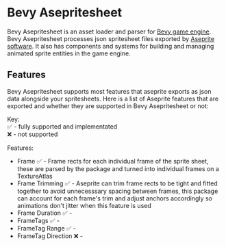 # Bevy Asepritesheet

Bevy Asepritesheet is an asset loader and parser for 
[Bevy game engine](https://bevyengine.org/). Bevy Asepritesheet processes json 
spritesheet files exported by [Aseprite software](https://www.aseprite.org/).
It also has components and systems for building and managing animated sprite 
entities in the game engine.

## Features

Bevy Asepritesheet supports most features that aseprite exports as json data 
alongside your spritesheets. Here is a list of Aseprite features that are 
exported and whether they are supported in Bevy Asepritesheet or not:

Key:  
✅ - fully supported and implementated  
❌ - not supported  

Features:  

* Frame ✅ - Frame rects for each individual frame of the sprite sheet, these 
	are parsed by the package and turned into individual frames on a 
	TextureAtlas  
* Frame Trimming ✅ - Aseprite can trim frame rects to be tight and fitted 
	together to avoid unnecesssary spacing between frames, this package can 
	account for each frame's trim and adjust anchors accordingly so animations 
	don't jitter when this feature is used  
* Frame Duration ✅ -  
* FrameTags ✅ -  
* FrameTag Range ✅ -  
* FrameTag Direction ❌ -  